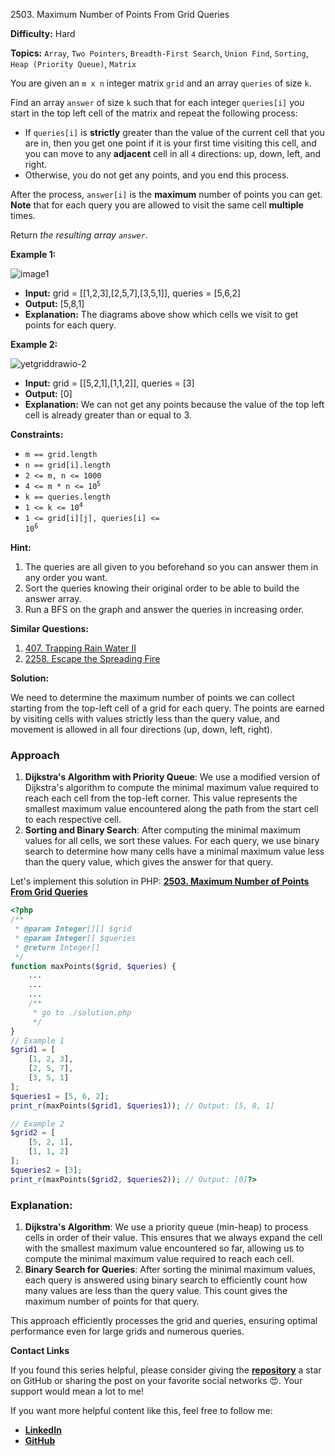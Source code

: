 2503\. Maximum Number of Points From Grid Queries

**Difficulty:** Hard

**Topics:** `Array`, `Two Pointers`, `Breadth-First Search`, `Union Find`, `Sorting`, `Heap (Priority Queue)`, `Matrix`

You are given an `m x n` integer matrix `grid` and an array `queries` of size `k`.

Find an array `answer` of size `k` such that for each integer `queries[i]` you start in the top left cell of the matrix and repeat the following process:

- If `queries[i]` is **strictly** greater than the value of the current cell that you are in, then you get one point if it is your first time visiting this cell, and you can move to any **adjacent** cell in all `4` directions: up, down, left, and right.
- Otherwise, you do not get any points, and you end this process.

After the process, `answer[i]` is the **maximum** number of points you can get. **Note** that for each query you are allowed to visit the same cell **multiple** times.

Return _the resulting array `answer`_.

**Example 1:**

![image1](https://assets.leetcode.com/uploads/2025/03/15/image1.png)

- **Input:** grid = [[1,2,3],[2,5,7],[3,5,1]], queries = [5,6,2]
- **Output:** [5,8,1]
- **Explanation:** The diagrams above show which cells we visit to get points for each query.

**Example 2:**

![yetgriddrawio-2](https://assets.leetcode.com/uploads/2022/10/20/yetgriddrawio-2.png)

- **Input:** grid = [[5,2,1],[1,1,2]], queries = [3]
- **Output:** [0]
- **Explanation:** We can not get any points because the value of the top left cell is already greater than or equal to 3.



**Constraints:**

- `m == grid.length`
- `n == grid[i].length`
- `2 <= m, n <= 1000`
- <code>4 <= m * n <= 10<sup>5</sup></code>
- `k == queries.length`
- <code>1 <= k <= 10<sup>4</sup></code>
- <code>1 <= grid[i][j], queries[i] <= 10<sup>6</sup></code>


**Hint:**
1. The queries are all given to you beforehand so you can answer them in any order you want.
2. Sort the queries knowing their original order to be able to build the answer array.
3. Run a BFS on the graph and answer the queries in increasing order.

**Similar Questions:**
1. [407. Trapping Rain Water II](https://github.com/mah-shamim/leet-code-in-php/tree/main/algorithms/000407-trapping-rain-water-ii)
2. [2258. Escape the Spreading Fire](https://github.com/mah-shamim/leet-code-in-php/tree/main/algorithms/002258-escape-the-spreading-fire)


**Solution:**

We need to determine the maximum number of points we can collect starting from the top-left cell of a grid for each query. The points are earned by visiting cells with values strictly less than the query value, and movement is allowed in all four directions (up, down, left, right).

### Approach
1. **Dijkstra's Algorithm with Priority Queue**: We use a modified version of Dijkstra's algorithm to compute the minimal maximum value required to reach each cell from the top-left corner. This value represents the smallest maximum value encountered along the path from the start cell to each respective cell.
2. **Sorting and Binary Search**: After computing the minimal maximum values for all cells, we sort these values. For each query, we use binary search to determine how many cells have a minimal maximum value less than the query value, which gives the answer for that query.

Let's implement this solution in PHP: **[2503. Maximum Number of Points From Grid Queries](https://github.com/mah-shamim/leet-code-in-php/tree/main/algorithms/002503-maximum-number-of-points-from-grid-queries/solution.php)**

```php
<?php
/**
 * @param Integer[][] $grid
 * @param Integer[] $queries
 * @return Integer[]
 */
function maxPoints($grid, $queries) {
    ...
    ...
    ...
    /**
     * go to ./solution.php
     */
}
// Example 1
$grid1 = [
    [1, 2, 3],
    [2, 5, 7],
    [3, 5, 1]
];
$queries1 = [5, 6, 2];
print_r(maxPoints($grid1, $queries1)); // Output: [5, 8, 1]

// Example 2
$grid2 = [
    [5, 2, 1],
    [1, 1, 2]
];
$queries2 = [3];
print_r(maxPoints($grid2, $queries2)); // Output: [0]?>
```

### Explanation:

1. **Dijkstra's Algorithm**: We use a priority queue (min-heap) to process cells in order of their value. This ensures that we always expand the cell with the smallest maximum value encountered so far, allowing us to compute the minimal maximum value required to reach each cell.
2. **Binary Search for Queries**: After sorting the minimal maximum values, each query is answered using binary search to efficiently count how many values are less than the query value. This count gives the maximum number of points for that query.

This approach efficiently processes the grid and queries, ensuring optimal performance even for large grids and numerous queries.

**Contact Links**

If you found this series helpful, please consider giving the **[repository](https://github.com/mah-shamim/leet-code-in-php)** a star on GitHub or sharing the post on your favorite social networks 😍. Your support would mean a lot to me!

If you want more helpful content like this, feel free to follow me:

- **[LinkedIn](https://www.linkedin.com/in/arifulhaque/)**
- **[GitHub](https://github.com/mah-shamim)**